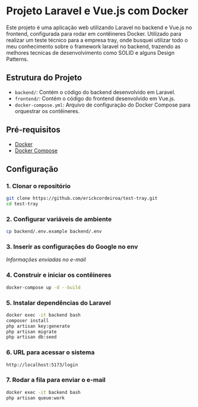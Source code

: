 # Projeto Laravel e Vue.js com Docker

Este projeto é uma aplicação web utilizando Laravel no backend e Vue.js no frontend, configurada para rodar em contêineres Docker.
Utilizado para realizar um teste técnico para a empresa tray, onde busquei utilizar todo o meu conhecimento sobre o framework laravel no backend, trazendo as melhores tecnicas de desenvolvimento como SOLID e alguns Design Patterns.

## Estrutura do Projeto

- `backend/`: Contém o código do backend desenvolvido em Laravel.
- `frontend/`: Contém o código do frontend desenvolvido em Vue.js.
- `docker-compose.yml`: Arquivo de configuração do Docker Compose para orquestrar os contêineres.

## Pré-requisitos

- [Docker](https://www.docker.com/get-started)
- [Docker Compose](https://docs.docker.com/compose/install/)

## Configuração

### 1. Clonar o repositório

```sh
git clone https://github.com/erickcordeiroa/test-tray.git
cd test-tray
```

### 2. Configurar variáveis de ambiente
```sh
cp backend/.env.example backend/.env
```

### 3. Inserir as configurações do Google no env

*Informações enviadas no e-mail*

### 4. Construir e iniciar os contêineres
```sh
docker-compose up -d --build
```

### 5. Instalar dependências do Laravel
```sh
docker exec -it backend bash
composer install
php artisan key:generate
php artisan migrate
php artisan db:seed
```


### 6. URL para acessar o sistema
```sh
http://localhost:5173/login
```

### 7. Rodar a fila para enviar o e-mail
```sh
docker exec -it backend bash
php artisan queue:work
```

